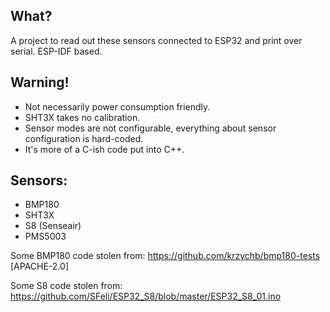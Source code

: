 ## What?
A project to read out these sensors connected to ESP32 and print over serial.
ESP-IDF based.


## Warning!
- Not necessarily power consumption friendly.
- SHT3X takes no calibration.
- Sensor modes are not configurable, everything about sensor configuration is hard-coded.
- It's more of a C-ish code put into C++.

## Sensors:
- BMP180
- SHT3X
- S8 (Senseair)
- PMS5003




Some BMP180 code stolen from: https://github.com/krzychb/bmp180-tests [APACHE-2.0]

Some S8 code stolen from: https://github.com/SFeli/ESP32_S8/blob/master/ESP32_S8_01.ino

